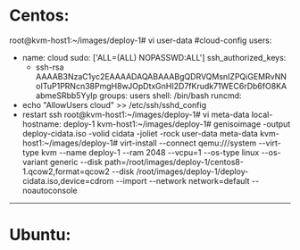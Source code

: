 Centos:
=======
root@kvm-host1:~/images/deploy-1# vi user-data
#cloud-config
users:
 - name: cloud
   sudo: ['ALL=(ALL) NOPASSWD:ALL']
   ssh_authorized_keys:
     - ssh-rsa AAAAB3NzaC1yc2EAAAADAQABAAABgQDRVQMsnIZPQiGEMRvNNoITuP1PRNcn38PmgH8wJOpDtxGnHI2D7fKrudk71WEC6rDb6fO8KAabmeSRbb5YyIp
   groups: users
   shell: /bin/bash
runcmd:
 - echo "AllowUsers cloud" >> /etc/ssh/sshd_config
 - restart ssh
 root@kvm-host1:~/images/deploy-1# vi meta-data
	local-hostname: deploy-1
kvm-host1:~/images/deploy-1# genisoimage -output deploy-cidata.iso -volid cidata -joliet -rock user-data meta-data
kvm-host1:~/images/deploy-1# virt-install --connect qemu:///system --virt-type kvm --name deploy-1 --ram 2048 --vcpu=1 --os-type linux --os-variant generic --disk path=/root/images/deploy-1/centos8-1.qcow2,format=qcow2 --disk /root/images/deploy-1/deploy-cidata.iso,device=cdrom --import --network network=default --noautoconsole

---------------------------------------------------------------------------------------------------------------------------------------------------------------------------
Ubuntu:
========

